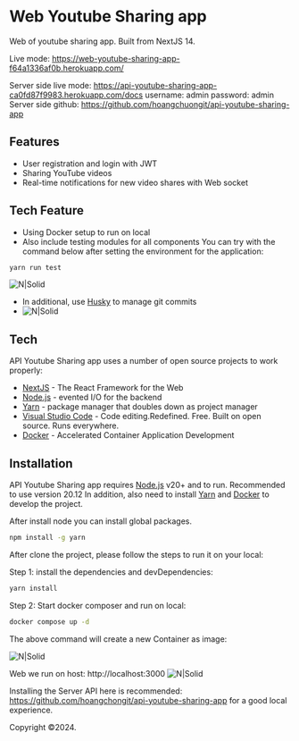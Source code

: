 
# Web Youtube Sharing app
Web of youtube sharing app. Built from NextJS 14.

Live mode: https://web-youtube-sharing-app-f64a1336af0b.herokuapp.com/

Server side live mode: https://api-youtube-sharing-app-ca0fd87f9983.herokuapp.com/docs
username: admin
password: admin
Server side github: https://github.com/hoangchuongit/api-youtube-sharing-app

## Features

- User registration and login with JWT
- Sharing YouTube videos
- Real-time notifications for new video shares with Web socket

## Tech Feature
- Using Docker setup to run on local
- Also include testing modules for all components You can try with the command below after setting the environment for the application:

```sh
yarn run test
```
![N|Solid](https://github.com/hoangchuongit/web-youtube-sharing-app/assets/24239781/5407617f-dc15-4153-b354-2beaf033d372)

- In additional, use [Husky](https://typicode.github.io/husky/) to manage git commits
- ![N|Solid](https://github.com/hoangchuongit/api-youtube-sharing-app/assets/24239781/ec00c362-f23e-47f6-b9bc-86557b4c022d)

## Tech

API Youtube Sharing app uses a number of open source projects to work properly:

- [NextJS](https://nextjs.org/) - The React Framework for the Web
- [Node.js](https://nodejs.org/) - evented I/O for the backend
- [Yarn](https://yarnpkg.com/) - package manager that doubles down as project manager
- [Visual Studio Code](https://code.visualstudio.com/download) - Code editing.Redefined. Free. Built on open source. Runs everywhere.
- [Docker](https://www.docker.com/) - Accelerated Container Application Development

## Installation

API Youtube Sharing app requires [Node.js](https://nodejs.org/) v20+ and to run. Recommended to use version 20.12
In addition, also need to install [Yarn](https://yarnpkg.com/) and [Docker](https://www.docker.com/) to develop the project.

After install node you can install global packages.

```sh
npm install -g yarn
```

After clone the project, please follow the steps to run it on your local:

Step 1: install the dependencies and devDependencies:

```sh
yarn install
```

Step 2: Start docker composer and run on local:
```sh
docker compose up -d
```

The above command will create a new Container as image:

![N|Solid](https://github.com/hoangchuongit/web-youtube-sharing-app/assets/24239781/40ef8c5e-d5e5-449f-b62a-9b1c823f6279)


Web we run on host: http://localhost:3000
![N|Solid](https://github.com/hoangchuongit/web-youtube-sharing-app/assets/24239781/0bf3411c-80e4-4cca-966c-51c3fbf52a55)

Installing the Server API here is recommended: https://github.com/hoangchongit/api-youtube-sharing-app for a good local experience.

Copyright ©2024.
